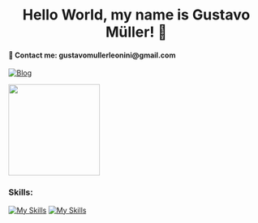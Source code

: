 <h1 align="center">Hello World, my name is Gustavo Müller! 👋</h1>

<h4> 📩 Contact me: gustavomullerleonini@gmail.com</h4>


[![Blog](https://img.shields.io/badge/LinkedIn-0077B5?style=for-the-badge&logo=linkedin&logoColor=white)](https://www.linkedin.com/in/gustavo-m%C3%BCller-leonini-machado-aaa542264/)



<img height="180em" src="https://github-readme-stats.vercel.app/api/top-langs/?username=guumuller&layout=compact&langs_count=7&theme=dark"/>

<h3>Skills:</h3>

[![My Skills](https://skillicons.dev/icons?i=js,react,ts,php,mysql,py,java,tailwind,bootstrap,vite )](https://skillicons.dev)
[![My Skills](https://skillicons.dev/icons?i=apple,androidstudio,firebase,vscode )](https://skillicons.dev)
